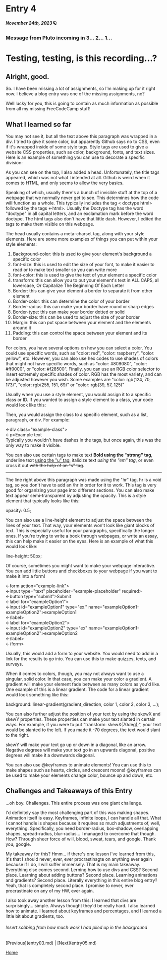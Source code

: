 
<!DOCTYPE html>
<html>
<head>
  <meta charset="utf-8">
  <title>Blog Entry</title>
</head>


# Entry 4
##### November 24th, 2023🪐
### Message from Pluto incoming in 3... 2... 1...
<div class="first-division">
<h1>Testing, testing, is this recording...?</h1>
<h2>Alright, good.</h2>
<p>So. I have been missing a lot of assignments, so I'm making up for it right now. I believe a blog entry was one of the missing assignments, no?</p>
<p>Well lucky for you, this is going to contain as much information as possible from all my missing FreeCodeCamp stuff!</p>
</div>

<div>
<h2>What I learned so far</h2>
<p>You may not see it, but all the text above this paragraph was wrapped in a div. I tried to give it some color, but apparently Github says no to CSS, even if it's wrapped inside of some style tags. Style tags are used to give a website CSS properties, such as color, background, fonts, and text sizes. Here is an example of something you can use to decorate a specific division:</p>
<p>
  <style><br>
    .first-division{<br>
      background-color: pink;<br>
      font-size: 16px;<br>
      }<br>
  </style>
</p>
<p>As you can see on the top, I also added a head. Unfortunately, the title tags appeared, which was not what I intended at all. Github is weird when it comes to HTML, and only seems to allow the very basics.</p>
<p>Speaking of which, usually there's a bunch of invisible stuff at the top of a webpage that we normally never get to see. This determines how the code will function as a whole. This typically includes the tag < doctype html> followed by the tags <-html></-html>. Usually the Doctype tag has the word "doctype" in all capital letters, and an exclamation mark before the word doctype. The html tags also don't have that little dash. However, I edited the tags to make them visible on this webpage.</p>
<p>The head usually contains a meta-charset tag, along with your style elements. Here are some more examples of things you can put within your style elements:</p>
<ol>
  <li>Background-color: this is used to give your element's background a specific color</li>
  <li>font-size: this is used to edit the size of your font, to make it easier to read or to make text smaller so you can write more</li>
  <li>font-color: this is used to give the text of your element a specific color</li>
  <li>transform: this can allow you to put your element's text in ALL CAPS, all lowercase, Or Capitalize The Beginning Of Each Letter</li>
  <li>Border: this can give your element a border to separate it from other element</li>
  <li>Border-color: this can determine the color of your border</li>
  <li>Border-radius: this can make your border have round or sharp edges</li>
  <li>Border-type: this can make your border dotted or solid</li>
  <li>Border-size: this can be used to adjust the size of your border</li>
  <li>Margin: this can put space between your element and the elements around it</li>
  <li>Padding: this can control the space between your element and its border</li>
</ol>
<p>For colors, you have several options on how you can select a color. You could use specific words, such as "color: red", "color: raspberry", "color: yellow", etc. However, you can also use hex codes to use shades of colors that might not have specific words, such as "color: #808080", "color: #ff0000", or "color: #f28500". Finally, you can use an RGB color selector to insert extremely specific shades of color. RGB has the most variety, and can be adjusted however you wish. Some examples are "color: rgb(124, 70, 173)", "color: rgb(255, 151, 69)" or "color: rgb(39, 57, 125)"</p>
<p>Usually when you use a style element, you would assign it to a specific class or ID. If you wanted to assign a style element to a class, your code would look like this:</p>
<p>
  <style><br>
  .example-class{<br>
  background-color: rgb(255, 151, 69);<br>
  }<br>
  </style>
</p>
<p>Then, you would assign the class to a specific element, such as a list, paragraph, or div. For example:</p>
<p> <-div class="example-class"><br>
  <-p>Example text</-p><br>
  Typically you wouldn't have dashes in the tags, but once again, this was the only way to make it visible.
</p>
<p>
  You can also use certain tags to make text <strong>Bold using the "strong" tag</strong>, underline text <u>using the "u" tag</u>, italicize text <em>using the "em" tag</em>, or even cross it out <s>with the help of an "s" tag</s>.
</p>
<hr>
  <p>The line right above this paragraph was made using the "hr" tag. hr is a void tag, so you don't have to add an /hr in order for it to work. This tag is very good for organizing your page into different sections. You can also make text appear semi-transparent by adjusting the opacity. This is a style element that typically looks like this:</p>
  <p>
    opacity: 0.5;
  </p>
  <p>You can also use a line-height element to adjust the space between the lines of your text. That way, your elements won't look like giant blocks of text. This is especially useful for your paragraphs, specifically the longer ones. If you're trying to write a book through webpages, or write an essay, this can help make it easier on the eyes. Here is an example of what this would look like:</p>
  <p>
    line-height: 50px;
  </p>
  <p>Of course, sometimes you might want to make your webpage interactive. You can add little buttons and checkboxes to your webpage if you want to make it into a form!</p>
  <p>
     <-form action="example-link"><br>
    <-input type="text" placeholder="example-placeholder" required><br>
    <-button type="submit">Submit</button><br>
    <-label for="exampleOption1"> <br>
  <-input id="exampleOption1" type="ex." name="exampleOption1-exampleOption2">exampleOption1<br> 
<-/label><br>
<-label for="exampleOption2"><br> 
  <-input id="exampleOption2" type="ex" name="exampleOption1-exampleOption2">exampleOption2<br> 
<-/label><br>
  <-/form><br>
  </p>
    <p>Usually, this would add a form to your website. You would need to add in a link for the results to go into. You can use this to make quizzes, texts, and surveys.</p>
    <p>When it comes to colors, though, you may not always want to use a singular, solid color. In that case, you can make your color a gradient. A gradient will make your element fade between as many colors as you'd like. One example of this is a linear gradient. The code for a linear gradient would look something like this:</p>
    <p>
      background: linear-gradient(gradient_direction, color 1, color 2, color 3, ...);
    </p>
    <p>You can also further adjust the position of your text by using the skewX and skewY properties. These properties can make your text slanted in certain ways. For example, if you were to put "transform: skewX(70deg);", your text would be slanted to the left. If you made it -70 degrees, the text would slant to the right.</p>
    <p>skewY will make your text go up or down in a diagonal, like an arrow. Negative degrees will make your text go in an upwards diagonal, positive degrees will make it a downwards diagonal.</p>
    <p>You can also use @keyframes to animate elements! You can use this to make shapes such as hearts, circles, and crescent moons! @keyframes can be used to make your elements change color, bounce up and down, etc.</p>
    </div>
    <h2>Challenges and Takeaways of this Entry</h2>
    <p>...oh boy. Challenges. This entire process was one giant challenge.</p>
    <p>I'd definitely say the most challenging part of this was making shapes. Animation itself is easy. Keyframes, infinite loops, I can handle all that. What I cannot handle is shapes because it requires so much adjustments of, well, everything. Specifically, you need border-radius, box-shadow, overlapping shapes, spread-radius, blur-radius... I managed to overcome that though. How? Through sheer force of will, blood, sweat, tears, and google. Thank you, google.</p>
    <p>My takeaway for this? Hmm... if there's one lesson I've learned from this, it's that I should never, ever, ever procrastinagte on anything ever again because if I do, I will suffer immensely. That is my main takeaway. Everything else comes second. Lerning how to use divs and CSS? Second place. Learning about adding buttons? Second place. Learning animations and gradients? Second place. Literally everything in this entire blog entry? Yeah, that is completely second place. I promise to never, ever procrastinate on any of my HW, ever again.</p>
    <p>I also took away another lesson from this: I learned that divs are surprisingly... simple. Always thought they'd be really hard. I also learned how to animate. I learned about keyframes and percentages, and I learned a little bit about gradients, too.</p>
    <h6>Insert sobbing from how much work I had piled up in the background</h6>
[Previous](entry03.md) | [Next](entry05.md)

[Home](../README.md)

</html>
